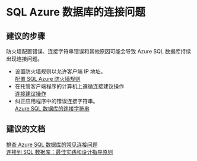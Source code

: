 <properties
    pageTitle="SQL Azure 数据库的连接问题"
    description="SQL Azure 数据库的连接问题"
    service="microsoft.sql"
    resource="servers"
    authors="kasparks"
    displayOrder="2"
    selfHelpType="resource"
    supportTopicIds=""
    resourceTags="servers, databases"
    productPesIds=""
    cloudEnvironments="public"
/>


# SQL Azure 数据库的连接问题

## **建议的步骤**
防火墙配置错误、连接字符串错误和其他原因可能会导致 Azure SQL 数据库持续出现连接问题。

* 设置防火墙规则以允许客户端 IP 地址。<br>
[配置 SQL Azure 防火墙规则](https://azure.microsoft.com/documentation/articles/sql-database-configure-firewall-settings/)
* 在托管客户端程序的计算机上遵循连接建议操作<br>
[连接建议操作](https://azure.microsoft.com/documentation/articles/sql-database-connect-central-recommendations/#connection-recommendations)
* 纠正应用程序中的错误连接字符串。<br>
[Azure SQL 数据库的连接字符串](https://azure.microsoft.com/documentation/articles/sql-database-connectivity-issues/#connections-to-azure-sql-database)

## **建议的文档**
[排查 Azure SQL 数据库的常见连接问题](https://azure.microsoft.com/documentation/articles/sql-database-troubleshoot-common-connection-issues/)<br>
[连接到 SQL 数据库：最佳实践和设计指导原则](https://azure.microsoft.com/documentation/articles/sql-database-troubleshoot-common-connection-issues/)



<!--HONumber=Jun16_HO3-->


